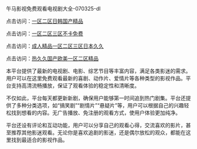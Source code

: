 午马影视免费观看电视剧大全-070325-dl

点击访问：<a href="https://bered.pages.dev/">一区二区日韩国产精品</a>

点击访问：<a href="https://rtj-3zo.pages.dev/">一区二区三区不卡免费</a>

点击访问：<a href="https://vassv.pages.dev/">成人精品一区二区三区日本久久</a>

点击访问：<a href="https://gsd-agv.pages.dev/">热久久国产欧美一区二区精品</a>

本平台提供了最新的电视剧、电影、综艺节目等丰富内容，满足各类影迷的需求。用户可以在这里免费观看最新的喜剧、动作片、爱情片等各种类型的影视作品。平台支持高清流畅播放，保证了观看体验的稳定性和清晰度。

不仅如此，平台每天都更新新剧，确保用户能够第一时间追到热门剧集。平台还提供了多种分类选项，如“搞笑剧”“剧情片”“悬疑片”等，用户可以根据自己的兴趣轻松找到想看的内容。无广告播放、免注册的观看方式，使用户体验更加纯净。

平台还设有评论和互动功能，用户可以分享自己的观看心得，交流喜欢的影片，甚至推荐其他影迷观看。无论你是喜欢追剧的影迷，还是偶尔放松的观众，都能在这里找到最适合的影视作品。

<span style="display:none;">[Canonical link](https://github.com/th07072025/th11 ）</span>
